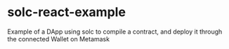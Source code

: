 # solc-react-example
Example of a DApp using solc to compile a contract, and deploy it through the connected Wallet on Metamask

